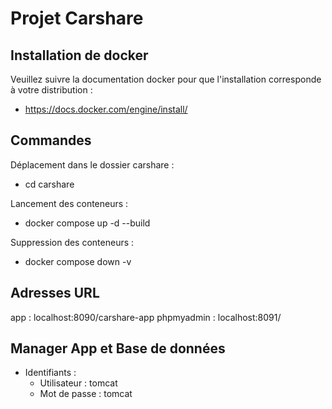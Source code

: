 # Projet Carshare

## Installation de docker

Veuillez suivre la documentation docker pour que l'installation corresponde à votre distribution : 
- https://docs.docker.com/engine/install/

## Commandes
Déplacement dans le dossier carshare : 
- cd carshare

Lancement des conteneurs : 
- docker compose up -d --build

Suppression des conteneurs : 
- docker compose down -v

## Adresses URL 

app : localhost:8090/carshare-app
phpmyadmin : localhost:8091/

## Manager App et Base de données

- Identifiants :
     - Utilisateur : tomcat
     - Mot de passe : tomcat
